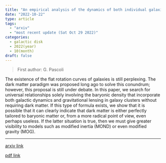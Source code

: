 ```yaml
---
title: "An empirical analysis of the dynamics of both individual galaxies and gravitational lensing in galaxy clusters without dark matter"
date: "2022-10-22"
type: article
tags:
  - "arxiv"
  - "most recent update (Sat Oct 29 2022)"
categories:
  - galactic disk
  - 2022(year)
  - 10(month)
draft: false
---
```


> First author: G. Pascoli

 The existence of the flat rotation curves of galaxies is still perplexing.
The dark matter paradigm was proposed long ago to solve this conundrum;
however, this proposal is still under debate. In this paper, we search for
universal relationships solely involving the baryonic density that incorporate
both galactic dynamics and gravitational lensing in galaxy clusters without
requiring dark matter. If this type of formula exists, we show that it is
possible that it can clearly indicate that dark matter is either perfectly
tailored to baryonic matter or, from a more radical point of view, even perhaps
useless. If the latter situation is true, then we must give greater visibility
to models such as modified inertia (MOND) or even modified gravity (MOG).

---
[arxiv link](http://arxiv.org/abs/2210.12380v1)

[pdf link](http://arxiv.org/pdf/2210.12380v1)